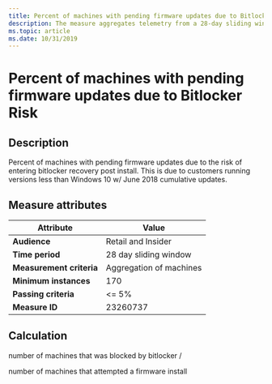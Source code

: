 ```yaml
---
title: Percent of machines with pending firmware updates due to Bitlocker Risk
description: The measure aggregates telemetry from a 28-day sliding window into a ratio of machines that were blocked by bitlocker over the machines that attempted a firmware install
ms.topic: article
ms.date: 10/31/2019
---
```

 
# Percent of machines with pending firmware updates due to Bitlocker Risk

## Description

Percent of machines with pending firmware updates due to the risk of entering bitlocker recovery post install. This is due to customers running versions less than Windows 10 w/ June 2018 cumulative updates.

## Measure attributes

|Attribute|Value|
|----|----|
|**Audience**|Retail and Insider|
|**Time period**|28 day sliding window|
|**Measurement criteria**|Aggregation of machines|
|**Minimum instances**|170|
|**Passing criteria**|<= 5%|
|**Measure ID**|23260737|

## Calculation

number of machines that was blocked by bitlocker /

number of machines that attempted a firmware install


